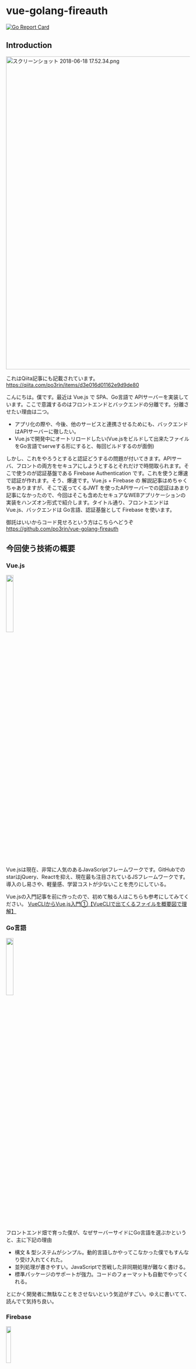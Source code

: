 # vue-golang-fireauth

[![Go Report Card](https://goreportcard.com/badge/github.com/po3rin/vue-golang-fireauth)](https://goreportcard.com/report/github.com/po3rin/vue-golang-fireauth)

## Introduction

<img width="855" alt="スクリーンショット 2018-06-18 17.52.34.png" src="https://qiita-image-store.s3.amazonaws.com/0/186028/47db3a74-6c0c-1c50-682b-f7d6b2158ba9.png">


これはQiita記事にも記載されています。
https://qiita.com/po3rin/items/d3e016d01162e9d9de80


こんにちは。僕です。最近は Vue.js で SPA、Go言語で APIサーバーを実装しています。ここで意識するのはフロントエンドとバックエンドの分離です。分離させたい理由は二つ。

* アプリ化の際や、今後、他のサービスと連携させるためにも、バックエンドはAPIサーバーに徹したい。
* Vue.jsで開発中にオートリロードしたい(Vue.jsをビルドして出来たファイルをGo言語でserveする形にすると、毎回ビルドするのが面倒)

しかし、これをやろうとすると認証どうするの問題が付いてきます。APIサーバ、フロントの両方をセキュアにしようとするとそれだけで時間取られます。そこで使うのが認証基盤である Firebase Authentication です。これを使うと爆速で認証が作れます。そう、爆速です。Vue.js + Firebase の 解説記事はめちゃくちゃありますが、そこで返ってくるJWT を使ったAPIサーバーでの認証はあまり記事になかったので、今回はそこも含めたセキュアなWEBアプリケーションの実装をハンズオン形式で紹介します。タイトル通り、フロントエンドは Vue.js、バックエンドは Go言語、認証基盤として Firebase を使います。

御託はいいからコード見せろという方はこちらへどうぞ
https://github.com/po3rin/vue-golang-fireauth

## 今回使う技術の概要

### Vue.js

<img src="https://qiita-image-store.s3.amazonaws.com/0/186028/f854d45f-ac35-8092-ef62-cff61b4bb3ea.png" width=20%>

Vue.jsは現在、非常に人気のあるJavaScriptフレームワークです。GitHubでのstarはjQuery、Reactを抑え、現在最も注目されているJSフレームワークです。導入のし易さや、軽量感、学習コストが少ないことを売りにしている。

Vue.jsの入門記事を前に作ったので、初めて触る人はこちらも参考にしてみてください。
[VueCLIからVue.js入門①【VueCLIで出てくるファイルを概要図で理解】](https://qiita.com/po3rin/items/3968f825f3c86f9c4e21)

### Go言語

<img src="https://qiita-image-store.s3.amazonaws.com/0/186028/c5eebff9-91cc-fce6-a46f-2c697f5fc8d1.png" width=20%>

フロントエンド畑で育った僕が、なぜサーバーサイドにGo言語を選ぶかというと、主に下記の理由

* 構文 & 型システムがシンプル。動的言語しかやってこなかった僕でもすんなり受け入れてくれた。
* 並列処理が書きやすい。JavaScriptで苦戦した非同期処理が難なく書ける。
* 標準パッケージのサポートが強力。コードのフォーマットも自動でやってくれる。

とにかく開発者に無駄なことをさせないという気迫がすごい。ゆえに書いてて、読んでて気持ち良い。

### Firebase

<img src="https://qiita-image-store.s3.amazonaws.com/0/186028/dc9dd216-2e8e-f2f1-6fe0-3dba3f82da03.png" width=16%>

FirebaseはMBaas(mobile backend as a service)と呼ばれるものの一種で，オンラインでサインアップするだけでサーバのセットアップやメンテナンスに煩わされることなく使い始めることができ，リアルタイム同期型データベースやユーザ認証等の様々な機能が使えます。趣味で開発する規模であればだいたい無料で使えます。

### JWT

<img src="https://qiita-image-store.s3.amazonaws.com/0/186028/b3fe9aef-86d7-55a6-0b2b-f45abc8dcb80.jpeg" width=40%>

JWT(Json Web Token)と書いてジョットと読むらしい。このトークンを使ってクライアント＆サーバー間で認証できる。特徴としては、

* 発行者が鍵を使ってJSONを署名し、トークンとして使う。
* JSONなので任意の情報を含めることができる(ユーザー名など)。
* 発行者は鍵を使ってトークンの検証を行う為、改竄を検知できる。

上記の特徴から、僕が特にメリットに感じた点は「ステートレス」という点。サーバ側にセッションストアを持たなくても検証ができる。

JWTは以下のフォーマットに従った文字列です。

```
{base64エンコードしたhead１er}.{base64エンコードしたclaims}.{署名}
```

実際にこちらのサイトでJWTのエンコード、デコードが試せる。
https://jwt.io/

JWTをGo言語で解説した記事を前に作ったので、JWTの解説についてはこちらを参考にしてください。
[Go言語で理解するJWT認証 実装ハンズオン](https://qiita.com/po3rin/items/740445d21487dfcb5d9f)

## 実装するアーキテクチャ

サインアップはフロント側で行います。サインアップしたアカウントでサインインすると Firebase から JWT が返却されます。このJWTを使ってAPIサーバーにアクセスします。図にすると下記のような形になります。

<img width="859" alt="スクリーンショット 2018-06-18 18.00.38.png" src="https://qiita-image-store.s3.amazonaws.com/0/186028/69c4a410-0ff6-8cda-e1ce-32860424d162.png">


## Vue.jsでSPAを作る

### 必要なインストール
Vue.jsの開発環境を整えるためにvue-cliを使います。そのためnode.jsをインストールしておいてください。インストールされているか下記で確認しましょう。

```bash
$ node -v
v9.5.0

$ npm -v
v5.6.0
```

### Vueアプリケーションの雛形作成

vue-cliをインストールしましょう

```bash
$ npm install -g vue-cli
```
これでVueアプリケーションの雛形が作成できます。早速任意の場所で下記を実行。test-vueの部分はプロジェクト名&ディレクトリ名になります。

```bash
$ vue init webpack test-vue
```

いろいろ聞かれますが、お好みで設定を変えれます。全部EnterでもOKです。実行が終わったら下記を実行し、雛形を確認してみましょう。

```bash
$ cd test-vue
$ npm run dev
```

最終的にコマンドに出ているURLにブラウザからアクセスしてみてください。Vueアプリケーションの土台ができています。

### まずは認証なしSPAを作る

src/HelloWorld を認証後のマイページにすることを想定していきます。そのためにSigninページ、Signupページを追加で作ります。

まずはAPIを叩くために、Promise ベースの HTTPクライアントである axios を導入します。

```bash

$ npm install axios --save
```

これを使って、APIサーバーからデータを受け取って表示するマイページを作成します。
では早速、src/components/HelloWorld.vueを編集します。

```vue

<template>
  <div class='hello'>
    <h1>{{ msg }}</h1>
    <h2>Essential Links</h2>
    <button @click="apiPublic">public</button>
    <button @click="apiPrivate">private</button>
  </div>
</template>

<script>
import axios from 'axios'
export default {
  name: 'HelloWorld',
  data () {
    return {
      msg: 'Welcome to Your Vue.js App'
    }
  },
  methods: {
    apiPublic: async function () {
      let res = await axios.get('http://localhost:8000/public')
      this.msg = res.data
    },
    apiPrivate: async function () {
      let res = await axios.get('http://localhost:8000/private')
      this.msg = res.data
    }
  }
}
</script>

<!-- Add 'scoped' attribute to limit CSS to this component only -->
<style scoped>
h1, h2 {
  font-weight: normal;
}
ul {
  list-style-type: none;
  padding: 0;
}
li {
  display: inline-block;
  margin: 0 10px;
}
a {
  color: #42b983;
}
button {
  margin: 10px 0;
  padding: 10px;
}
</style>
```

下のようになります

<img width="790" alt="スクリーンショット 2018-06-19 18.11.14.png" src="https://qiita-image-store.s3.amazonaws.com/0/186028/3818ad0b-732c-639d-df44-36035c75808e.png">

今はAPIを叩くボタンを押しても、まだAPIサーバーを作ってないのでエラーが出るはずです。

そして src/components/Signup.vue と src/components/Signin.vue を作成します。
まずは src/components/Signup.vue から

```vue

<template>
  <div class="signup">
    <h2>Sign up</h2>
    <input type="text" placeholder="Username" v-model="email">
    <input type="password" placeholder="Password" v-model="password">
    <button>Register</button>
    <p>Do you have an account?
      <router-link to="/signin">sign in now!!</router-link>
    </p>
  </div>
</template>

<script>
export default {
  name: 'Signup',
  data () {
    return {
      email: '',
      password: ''
    }
  }
}
</script>

<style scoped>
h1, h2 {
  font-weight: normal;
}
ul {
  list-style-type: none;
  padding: 0;
}
li {
  display: inline-block;
  margin: 0 10px;
}
a {
  color: #42b983;
}
.signup {
  margin-top: 20px;
  display: flex;
  flex-flow: column nowrap;
  justify-content: center;
  align-items: center
}
input {
  margin: 10px 0;
  padding: 10px;
}
button {
  margin: 10px 0;
  padding: 10px;
}
</style>
```

下のようになっているはず。signInページへ遷移するリンクはつけていないので　'localhost:8080/#/signup'　のようにURLで直接みてみましょう。

<img width="739" alt="スクリーンショット 2018-06-19 18.05.05.png" src="https://qiita-image-store.s3.amazonaws.com/0/186028/02b9adc9-ce96-0cbb-f488-f6f8caf4a5c0.png">


まだサインアップはできません。後程つけていきます。次は src/components/Signin.vue です。

```vue

<template>
    <div class="signin">
        <h2>Sign in</h2>
        <input type="text" placeholder="email" v-model="email">
        <input type="password" placeholder="Password" v-model="password">
        <button>Signin</button>
        <p>You don't have an account?
            <router-link to="/signup">create account now!!</router-link>
        </p>
    </div>
</template>

<script>
export default {
  name: 'Signin',
  data: function () {
    return {
      email: '',
      password: ''
    }
  }
}
</script>

<style scoped>
h1, h2 {
  font-weight: normal;
}
ul {
  list-style-type: none;
  padding: 0;
}
li {
  display: inline-block;
  margin: 0 10px;
}
a {
  color: #42b983;
}
.signin {
  margin-top: 20px;
  display: flex;
  flex-flow: column nowrap;
  justify-content: center;
  align-items: center
}
input {
  margin: 10px 0;
  padding: 10px;
}
button {
  margin: 10px 0;
  padding: 10px;
}
</style>
```

そしてこうなります。'localhost:8080/#/signin'　のようにURLで直接みてみましょう。

<img width="792" alt="スクリーンショット 2018-06-19 18.04.40.png" src="https://qiita-image-store.s3.amazonaws.com/0/186028/14c833c8-acca-f485-23c8-decbf2c3c6a4.png">

実際に動くサインイン機能は後程実装します。

最後に、作成したページへのルーティングを設定します。src/router/index.js を編集します。

```js
import Vue from 'vue'
import Router from 'vue-router'
import HelloWorld from '@/components/HelloWorld'
import Signup from '@/components/Signup'
import Signin from '@/components/Signin'

Vue.use(Router)

export default new Router({
  routes: [
    {
      path: '*',
      redirect: 'signin'
    },
    {
      path: '/',
      name: 'HelloWorld',
      component: HelloWorld
    },
    {
      path: '/signup',
      name: 'Signup',
      component: Signup
    },
    {
      path: '/signin',
      name: 'Signin',
      component: Signin
    }
  ]
})
```

これでサインアップ用、サインイン用、マイページの3ページができました。
では早速APIサーバーの実装に入りましょう。

## Vue.jsから叩くAPIサーバーをGo言語で実装する

<img width="815" alt="スクリーンショット 2018-06-18 18.44.12.png" src="https://qiita-image-store.s3.amazonaws.com/0/186028/74fa4d1e-4c95-1c64-43cf-a218609c97a3.png">

### 簡易なHTTPサーバー実装

認証なしの簡易APIサーバーを作ります。今回は軽量なウェブツールキット gorilla/mux を使いましょう。
まずはmain.goを作成します。

```go
package main

import (
	"log"
	"net/http"

	"github.com/gorilla/mux"
)

func public(w http.ResponseWriter, r *http.Request) {
	w.Write([]byte("hello public!\n"))
}

func private(w http.ResponseWriter, r *http.Request) {
	w.Write([]byte("hello private!\n"))
}

func main() {
	r := mux.NewRouter()
	r.HandleFunc("/public", public)
	r.HandleFunc("/private", private)

	log.Fatal(http.ListenAndServe(":8000", r))
}
```

実際にAPIが叩けるか terminal 等から確認しましょう。

```bash
$ go run main.go

$ curl localhost:8080/public
hello public!

$ curl localhost:8080/private
hello private!
```

いいですね！簡単にHTTPサーバーをかけました。ただし、Vue.js からはまだ叩けません。CORSのエラーが出ます。サーバー側でCORSの設定をする必要があります。

### CORSの設定

main関数の中を編集します。私はlocalhost:8080を設定していますが、各自、Vue.jsが立ち上がっているIPアドレス + ポート番号を設定してください。更に今回は HTTP Repuest の Header に Authorizationヘッダーをつけるので、これも許可します。関数の最後の行でCORSを設定してます。CORSを設定する handlers は github.com/gorilla/handlers を使っているのでこちらもimportしておきましょう。

```go
// ...
import (
	// ...
	"github.com/gorilla/handlers"
)

// ...

func main() {
	allowedOrigins := handlers.AllowedOrigins([]string{"http://localhost:8080"})
	allowedMethods := handlers.AllowedMethods([]string{"GET", "POST", "DELETE", "PUT"})
	allowedHeaders := handlers.AllowedHeaders([]string{"Authorization"})

	r := mux.NewRouter()
	r.HandleFunc("/public", public)
	r.HandleFunc("/private", private)

	log.Fatal(http.ListenAndServe(":8000", handlers.CORS(allowedOrigins, allowedMethods, allowedHeaders)(r)))
}
```

これで簡易的ですがAPIサーバーが出来ました。Vue.jsからAPIを叩いて画面の表示が変わることを確認しましょう。

## Firebase Authentication を使って認証機能を追加する

<img width="887" alt="スクリーンショット 2018-06-18 18.45.55.png" src="https://qiita-image-store.s3.amazonaws.com/0/186028/a263f340-8145-db0f-b350-ac0d8489d959.png">

では本題の認証をつけていきましょう。まずは上の形を目指します。

### Firebase を設定
https://firebase.google.com から初めます。
コンソールに入り、プロジェクトを新規作成します。

ウェブアプリにFirebaseを追加する をクリックします。
プロジェクトでFirebaseを使うために必要な設定項目が表示されるのでこれをコピーしておきます。

そして今回の実装例としてメールアドレスでの認証を行うので、Authenticationの メール/パスワード を有効にします。もちろんGoogleアカウント認証や、GitHub認証もここから設定できます。これでメールアドレスとパスワードによる認証の準備が出来ました。

Vue.js で Firebase を使うためのモジュールもここで install しておきましょう。

```bash
$ npm install firebase --save
```
src/main.jsに先ほどの設定を組み込みます。下記を自分の設定に書き換えてください。

```js
// ...
import firebase from 'firebase'

Vue.config.productionTip = false

const config = {
  apiKey: 'YOUR_KEY',
  authDomain: 'YOUR_DOMAIN.firebaseapp.com',
  databaseURL: 'YOUR_DOMAIN.firebaseio.com',
  projectId: 'YOUR_ID',
  storageBucket: 'YOUR_BUCKET_ID.appspot.com',
  messagingSenderId: 'YOUR_SENDER_ID'
}
firebase.initializeApp(config)

// ... Vueインスタンス作成　省略
```

これでFirebaseをVue.jsで使う準備が出来ました。

### サインアップ機能

早速 Signup 機能をつけていきましょう。Signup.vue を書き換えます。buttonタグにイベントと、SignUpメソッドを追加しています。

```vue

<template>
  <div class="signup">
    <h2>Sign up</h2>
    <input type="text" placeholder="Username" v-model="email">
    <input type="password" placeholder="Password" v-model="password">
    <button @click="signUp">Register</button>
    <p>Do you have an account?
      <router-link to="/signin">sign in now!!</router-link>
    </p>
  </div>
</template>

<script>
import firebase from 'firebase'
export default {
  name: 'Signup',
  data () {
    return {
      email: '',
      password: ''
    }
  },
  methods: {
    signUp: function () {
      firebase.auth().createUserWithEmailAndPassword(this.email, this.password).then(user => {
        console.log('Create account: ', user.email)
      }).catch(error => {
        console.log(error.message)
      })
    }
  }
}
</script>

<!-- css省略 -->
```

入力のあったメアドとパスワードを createUserWithEmailAndPassword()でFirebaseに送ってユーザーを作成しています。あとはこのアカウントでログインできる処理を追加します。

### サインイン機能

先ほどサインアップしたアカウントでログインできるようにします。Signin.vue を書き換えます。buttonタグにイベントと、signInメソッドを追加します。

```vue

<template>
    <div class="signin">
        <h2>Sign in</h2>
        <input type="text" placeholder="email" v-model="email">
        <input type="password" placeholder="Password" v-model="password">
        <button @click="signIn">Signin</button>
        <p>You don't have an account?
            <router-link to="/signup">create account now!!</router-link>
        </p>
    </div>
</template>

<script>
import firebase from 'firebase'
export default {
  name: 'Signin',
  data: function () {
    return {
      email: '',
      password: ''
    }
  },
  methods: {
    signIn: function () {
      firebase.auth().signInWithEmailAndPassword(this.email, this.password).then(res => {
        localStorage.setItem('jwt', res.user.qa)
        this.$router.push('/')
      }, err => {
        alert(err.message)
      })
    }
  }
}
</script>

<!-- css省略 -->
```

ここでのポイントはログイン時に返ってきたユーザー情報から、サーバーでの認証に使うJWT(res.user.qa)をローカルストレージに保管している点です。これを使って後ほどAPIサーバーの認証を突破します。ログインした後は "/" に遷移させます。

### サインアウト機能

サインアウト機能も簡単です。firebase.auth().signOut()を実行するだけです。この時に /signin にリダイレクトするようにしておきます。また、JWTもローカルストレージから削除します。また、せっかくのマイページなので、ユーザーのメアドを表示するようにしておきましょう。firebase.auth().currentUser.email で取得できます。

```html
<template>
  <div class='hello'>
    <h1>Hello {{ name }}!!</h1>
    <h1>{{ msg }}</h1>
    <h2>Essential Links</h2>
    <button @click="signOut">Sign out</button>
    <button @click="apiPublic">public</button>
    <button @click="apiPrivate">private</button>
  </div>
</template>

<script>
import axios from 'axios'
import firebase from 'firebase'
export default {
  name: 'HelloWorld',
  data () {
    return {
      msg: 'Welcome to Your Vue.js App',
      name: firebase.auth().currentUser.email
    }
  },
  methods: {
    signOut: function () {
      firebase.auth().signOut().then(() => {
        localStorage.removeItem('jwt')
        this.$router.push('/signin')
      })
    },
    apiPublic: async function () {
      let res = await axios.get('http://localhost:8000/public')
      this.msg = res.data
    },
    apiPrivate: async function () {
      let res = await axios.get('http://localhost:8000/private')
      this.msg = res.data
    }
  }
}
</script>

<!-- css省略 -->
```

### vue-router で認証済みか確認

このままではログインしてなくてもURL直打ちでマイページに入れてしまいます。なので、認証が必要なルーターにログイン済みか確認するコードを追加する必要があります。src/router/index.js を編集しましょう。

```js

// ...
import firebase from 'firebase'

// ...

let router = new Router({
  routes: [
    {
      path: '*',
      redirect: 'signin'
    },
    {
      path: '/',
      name: 'HelloWorld',
      component: HelloWorld,
      meta: { requiresAuth: true }
    },
    {
      path: '/signup',
      name: 'Signup',
      component: Signup
    },
    {
      path: '/signin',
      name: 'Signin',
      component: Signin
    }
  ]
})

// router.beforeEach()を追加
router.beforeEach((to, from, next) => {
  let currentUser = firebase.auth().currentUser
  let requiresAuth = to.matched.some(record => record.meta.requiresAuth)
  if (requiresAuth && !currentUser) next('signin')
  else if (!requiresAuth && currentUser) next()
  else next()
})

export default router

```

大事なのは '/' のみに設定した meta: { requiresAuth: true } です。これで、このrouteに認証が必要かを判断します。
firebase.auth().currentUser で現在ログインしているユーザーを返します。これでログインしていない場合は、/signin にリダイレクトされるようになりました。

### Vue.jsのライフサイクルに合うようにFirebaseを初期化する

Vue.jsでFirebase Authentication を使う際の最大のポイントはここになると思います。ここまでの実装ではログインした後でも、ブラウザを更新したら /signin　にリダイレクトされてしまいます。

理由としては、先ほど実装した beforeEach が Firebase が初期化される前に実行されるので、アプリケーションの最初のロード時に　firebase.auth().currentUser が null を返してしまう為です。

これを回避するために onAuthStateChanged を使います。これはユーザーの認証状況が変更されたら実行されるオブザーバーです。現在のユーザを取得したときにAuthオブジェクトが初期化などの中間状態にならないようにすることができます。これでVueインスタンス作成のコードを包むことで、Firebase の初期化後に Vueインスタンスが作成されるようになります。src/main.js を編集しましょう！

```js
// ...

firebase.auth().onAuthStateChanged(user => {
  /* eslint-disable no-new */
  if (!app) {
    new Vue({
      el: '#app',
      router,
      components: { App },
      template: '<App/>'
    })
  }
})

// ...
```

これでログイン後にブラウザ更新しても /signin にリダイレクトされなくなりました。

## APIサーバーをJWT認証でセキュアにする

<img width="859" alt="スクリーンショット 2018-06-18 18.00.38.png" src="https://qiita-image-store.s3.amazonaws.com/0/186028/69c4a410-0ff6-8cda-e1ce-32860424d162.png">


いよいよ最終段階。最初に見せた上のような形まで持って行きます。
APIサーバーは現状、誰でも叩けるようになっています。アプリケーションとしては Vue.js でサインインに成功した人だけが API を叩けるようにしたいところです。そこで使うのが JWT です。先ほど、ローカルストレージに保存した JWT を使ってサインイン済みのユーザーか検証します。

### Firebase Admin SDK Go セットアップの準備

Go言語で Firebase を使うための設定をしていきます。まずは　Firebase Admin SDK Go　を使えるように設定していきます。まずは必要なパッケージを読み込み

```bash
$ go get -u firebase.google.com/go
$ go get -u google.golang.org/api/option
```

サービスアカウントの認証情報が含まれる JSON ファイル をGo言語で読み込んでFirebaseのセットアップが完了します！
このJSONファイルは Firebase Console または Google Cloud Consoleで取得可能です。僕は Cloud Platform Console で取得しました。

【Firebase Consoleの場合】
- プロジェクトの設定ページの [サービス アカウント] タブに移動し、[サービス アカウント] タブの [Firebase Admin SDK] セクション下部にある [新しい秘密鍵を生成] ボタンをクリックします。

【Cloud Platform Consolの場合】
- [IAM と管理] > [サービス アカウント] にアクセスします。そして、新しい秘密鍵を生成し、ローカルに JSON ファイルを保存します

さらに詳しいセットアップのやり方は公式ドキュメント「サーバーに Firebase Admin SDK を追加する」へ
https://firebase.google.com/docs/admin/setup?authuser=0

### JWT を Go言語 + Firebase で検証

JWTを検証するミドルウェアを作成します。このミドルウェアでハンドラーをラップしてあげれば、ラップした全てのAPIに検証機能がつきます。
先ほど作成した鍵ファイルへのパスは環境変数で読み込み、下記のコードでセットアップします。Go言語での環境変数は os.Getenv("環境変数名") で読み込めます。

```go
import (
	// ...

	firebase "firebase.google.com/go"
	"google.golang.org/api/option"
)

func authMiddleware(next http.HandlerFunc) http.HandlerFunc {
	return func(w http.ResponseWriter, r *http.Request) {
		// Firebase SDK のセットアップ
		opt := option.WithCredentialsFile(os.Getenv("CREDENTIALS"))
		app, err := firebase.NewApp(context.Background(), nil, opt)
		if err != nil {
			fmt.Printf("error: %v\n", err)
			os.Exit(1)
		}
		auth, err := app.Auth(context.Background())
		if err != nil {
			fmt.Printf("error: %v\n", err)
			os.Exit(1)
		}

		// クライアントから送られてきた JWT 取得
		authHeader := r.Header.Get("Authorization")
		idToken := strings.Replace(authHeader, "Bearer ", "", 1)

		// JWT の検証
		token, err := auth.VerifyIDToken(context.Background(), idToken)
		if err != nil {
			// JWT が無効なら Handler に進まず別処理
			fmt.Printf("error verifying ID token: %v\n", err)
			w.Write([]byte("error verifying ID token\n"))
			return
		}
		log.Printf("Verified ID token: %v\n", token)
		next.ServeHTTP(w, r)
	}
}

// ...
```

verifyIDToken()で JWT の検証を Firebase で行なっています。エラーハンドリング等は分かりやすさの為に簡易化していますが、これでミドルウェアは完成です。こいつでprivateハンドラーをラップします。

```go
func main() {
    // ...

    r.HandleFunc("/private", authMiddleware(private))

    // ...
}

```

これで有効なJWTをもつ人だけが /private からデータをもらうことができるようになりました。 実際にAPIをterminalから叩いて見ましょう

```
$ go run main.go

$ curl localhost:8080/public
hello public!

$ curl localhost:8080/privte
error verifying ID token
```

JWT をサーバーに送ってないので /private だけ求めていた'hello private!'が返ってきませんでした。Vue.js側で JWT をHeaderに入れてHTTPリクエストするメソッドを実装しましょう。HelloWorld.vue の apiPrivate関数を編集します。

```js
// ...
apiPrivate: async function () {
    let res = await axios.get('http://localhost:8000/private', {
    headers: {'Authorization': `Bearer ${localStorage.getItem('jwt')}`}
    })
    this.msg = res.data
}
// ...
```

ここでは axiosで Authorization Headerをつけています。ローカルストレージに保管してあるJWTをサーバーに送って検証してもらいます。ここまできたらprivateボタンを推して、データが返ってくるか確認して見ましょう。

これで Vue.js + Go言語 + Firebase で認証付きWEBアプリケーションが完成しました！

## まとめ

Vue.js + Go言語 + Firebase を使って簡単に認証付きWEBアプリケーションができました。クライアントとサーバーが分離しているので、他のマイクロサービスと連携させるのも楽だと思います。ここからユーザーごとにMySQL等でデータを持たせたい場合は、JWT の中の sub を uidとして保存し、ユーザーを識別する形も取れるようです。これからはこれをベースにガンガン開発できます。 もし詰まった箇所があればコメント欄で教えてください！

## 参考記事

- [Firebase Authentication 日本語ドキュメント](https://firebase.google.com/docs/auth/?hl=ja)
- [Vue 2 + Firebase: How to build a Vue app with Firebase authentication system in 15 minutes](https://medium.com/@anas.mammeri/vue-2-firebase-how-to-build-a-vue-app-with-firebase-authentication-system-in-15-minutes-fdce6f289c3c)
- [Vue.js + Firebase を使って爆速でユーザ認証を実装する](https://qiita.com/sin_tanaka/items/ea149a33bd9e4b388241)
- [遂にFirebase Admin SDK Goが登場！](https://qiita.com/koki_cheese/items/2d111b2b074bfa697776)
- [Goで始めるMiddleware](https://qiita.com/tnakata/items/ea962f1cdad21c2f68aa)
